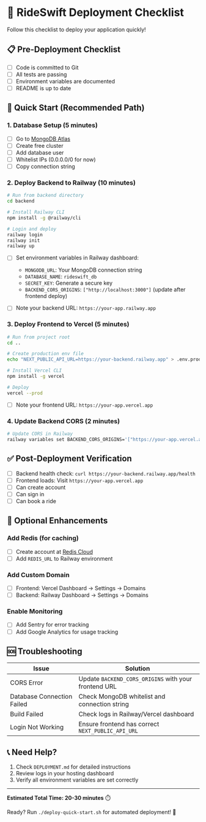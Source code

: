 # 🚀 RideSwift Deployment Checklist

Follow this checklist to deploy your application quickly!

## 📋 Pre-Deployment Checklist

- [ ] Code is committed to Git
- [ ] All tests are passing
- [ ] Environment variables are documented
- [ ] README is up to date

## 🎯 Quick Start (Recommended Path)

### 1. Database Setup (5 minutes)
- [ ] Go to [MongoDB Atlas](https://www.mongodb.com/cloud/atlas)
- [ ] Create free cluster
- [ ] Add database user
- [ ] Whitelist IPs (0.0.0.0/0 for now)
- [ ] Copy connection string

### 2. Deploy Backend to Railway (10 minutes)
```bash
# Run from backend directory
cd backend

# Install Railway CLI
npm install -g @railway/cli

# Login and deploy
railway login
railway init
railway up
```

- [ ] Set environment variables in Railway dashboard:
  - `MONGODB_URL`: Your MongoDB connection string
  - `DATABASE_NAME`: `rideswift_db`
  - `SECRET_KEY`: Generate a secure key
  - `BACKEND_CORS_ORIGINS`: `["http://localhost:3000"]` (update after frontend deploy)

- [ ] Note your backend URL: `https://your-app.railway.app`

### 3. Deploy Frontend to Vercel (5 minutes)
```bash
# Run from project root
cd ..

# Create production env file
echo "NEXT_PUBLIC_API_URL=https://your-backend.railway.app" > .env.production

# Install Vercel CLI
npm install -g vercel

# Deploy
vercel --prod
```

- [ ] Note your frontend URL: `https://your-app.vercel.app`

### 4. Update Backend CORS (2 minutes)
```bash
# Update CORS in Railway
railway variables set BACKEND_CORS_ORIGINS='["https://your-app.vercel.app"]'
```

## ✅ Post-Deployment Verification

- [ ] Backend health check: `curl https://your-backend.railway.app/health`
- [ ] Frontend loads: Visit `https://your-app.vercel.app`
- [ ] Can create account
- [ ] Can sign in
- [ ] Can book a ride

## 🔧 Optional Enhancements

### Add Redis (for caching)
- [ ] Create account at [Redis Cloud](https://redis.com/try-free/)
- [ ] Add `REDIS_URL` to Railway environment

### Add Custom Domain
- [ ] Frontend: Vercel Dashboard → Settings → Domains
- [ ] Backend: Railway Dashboard → Settings → Domains

### Enable Monitoring
- [ ] Add Sentry for error tracking
- [ ] Add Google Analytics for usage tracking

## 🆘 Troubleshooting

| Issue | Solution |
|-------|----------|
| CORS Error | Update `BACKEND_CORS_ORIGINS` with your frontend URL |
| Database Connection Failed | Check MongoDB whitelist and connection string |
| Build Failed | Check logs in Railway/Vercel dashboard |
| Login Not Working | Ensure frontend has correct `NEXT_PUBLIC_API_URL` |

## 📞 Need Help?

1. Check `DEPLOYMENT.md` for detailed instructions
2. Review logs in your hosting dashboard
3. Verify all environment variables are set correctly

---

**Estimated Total Time: 20-30 minutes** ⏱️

Ready? Run `./deploy-quick-start.sh` for automated deployment! 🚀
